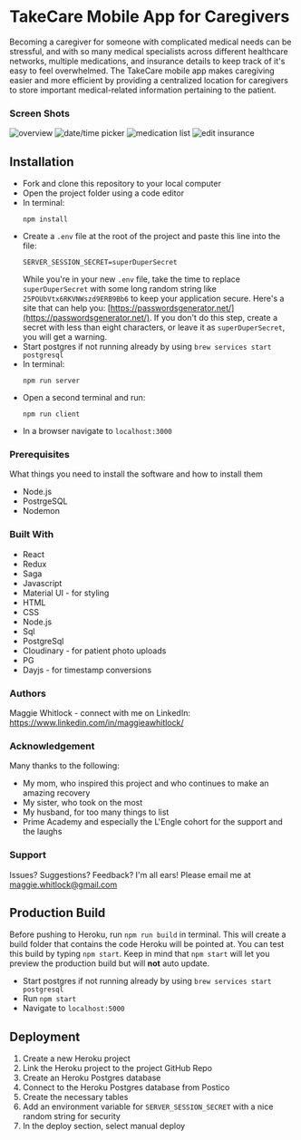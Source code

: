 # TakeCare Mobile App for Caregivers
Becoming a caregiver for someone with complicated medical needs can be stressful, and with so many medical specialists across different healthcare networks, multiple medications, and insurance details to keep track of it's easy to feel overwhelmed. The TakeCare mobile app makes caregiving easier and more efficient by providing a centralized location for caregivers to store important medical-related information pertaining to the patient.

### Screen Shots
![overview](/documentation/images/overview.png)
![date/time picker](/documentation/images/addmedicalproviderappointment.png)
![medication list](/documentation/images/medicationlist.png)
![edit insurance](/documentation/images/insuranceedit.png)

## Installation
- Fork and clone this repository to your local computer
- Open the project folder using a code editor
- In terminal:
  ```
  npm install
  ```
- Create a `.env` file at the root of the project and paste this line into the file:
  ```
  SERVER_SESSION_SECRET=superDuperSecret
  ```
  While you're in your new `.env` file, take the time to replace `superDuperSecret` with some long random string like `25POUbVtx6RKVNWszd9ERB9Bb6` to keep your application secure. Here's a site that can help you: [https://passwordsgenerator.net/](https://passwordsgenerator.net/). If you don't do this step, create a secret with less than eight characters, or leave it as `superDuperSecret`, you will get a warning.
- Start postgres if not running already by using `brew services start postgresql`
- In terminal: 
  ```
  npm run server
  ```
- Open a second terminal and run: 
  ```
  npm run client
  ```
- In a browser navigate to `localhost:3000`

### Prerequisites
What things you need to install the software and how to install them

- Node.js
- PostrgeSQL
- Nodemon

### Built With
- React
- Redux
- Saga
- Javascript
- Material UI - for styling
- HTML
- CSS
- Node.js
- Sql
- PostgreSql
- Cloudinary - for patient photo uploads
- PG
- Dayjs - for timestamp conversions


### Authors
Maggie Whitlock - connect with me on LinkedIn: https://www.linkedin.com/in/maggieawhitlock/

### Acknowledgement
Many thanks to the following:
- My mom, who inspired this project and who continues to make an amazing recovery
- My sister, who took on the most
- My husband, for too many things to list
- Prime Academy and especially the L'Engle cohort for the support and the laughs

### Support
Issues? Suggestions? Feedback? I'm all ears! Please email me at maggie.whitlock@gmail.com

## Production Build

Before pushing to Heroku, run `npm run build` in terminal. This will create a build folder that contains the code Heroku will be pointed at. You can test this build by typing `npm start`. Keep in mind that `npm start` will let you preview the production build but will **not** auto update.

- Start postgres if not running already by using `brew services start postgresql`
- Run `npm start`
- Navigate to `localhost:5000`


## Deployment

1. Create a new Heroku project
1. Link the Heroku project to the project GitHub Repo
1. Create an Heroku Postgres database
1. Connect to the Heroku Postgres database from Postico
1. Create the necessary tables
1. Add an environment variable for `SERVER_SESSION_SECRET` with a nice random string for security
1. In the deploy section, select manual deploy